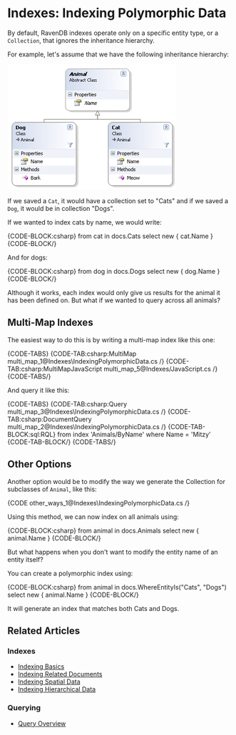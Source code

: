 # Indexes: Indexing Polymorphic Data

By default, RavenDB indexes operate only on a specific entity type, or a `Collection`, that ignores the inheritance hierarchy.

For example, let's assume that we have the following inheritance hierarchy:

![Figure 1: Polymorphic indexes](images/polymorphic_indexes_faq.png)

If we saved a `Cat`, it would have a collection set to "Cats" and if we saved a `Dog`, it would be in collection "Dogs".

If we wanted to index cats by name, we would write:

{CODE-BLOCK:csharp}
from cat in docs.Cats
select new { cat.Name }
{CODE-BLOCK/}

And for dogs:

{CODE-BLOCK:csharp}
from dog in docs.Dogs
select new { dog.Name }
{CODE-BLOCK/}

Although it works, each index would only give us results for the animal it has been defined on. But what if we wanted to query across all animals?

## Multi-Map Indexes

The easiest way to do this is by writing a multi-map index like this one:

{CODE-TABS}
{CODE-TAB:csharp:MultiMap multi_map_1@Indexes\IndexingPolymorphicData.cs /}
{CODE-TAB:csharp:MultiMapJavaScript multi_map_5@Indexes/JavaScript.cs /}
{CODE-TABS/}

And query it like this:

{CODE-TABS}
{CODE-TAB:csharp:Query multi_map_3@Indexes\IndexingPolymorphicData.cs /}
{CODE-TAB:csharp:DocumentQuery multi_map_2@Indexes\IndexingPolymorphicData.cs /}
{CODE-TAB-BLOCK:sql:RQL}
from index 'Animals/ByName'
where Name = 'Mitzy'
{CODE-TAB-BLOCK/}
{CODE-TABS/}

## Other Options

Another option would be to modify the way we generate the Collection for subclasses of `Animal`, like this:

{CODE other_ways_1@Indexes\IndexingPolymorphicData.cs /}

Using this method, we can now index on all animals using:

{CODE-BLOCK:csharp}
from animal in docs.Animals
select new { animal.Name }
{CODE-BLOCK/}

But what happens when you don't want to modify the entity name of an entity itself?

You can create a polymorphic index using:

{CODE-BLOCK:csharp}
from animal in docs.WhereEntityIs("Cats", "Dogs")
select new { animal.Name }
{CODE-BLOCK/}

It will generate an index that matches both Cats and Dogs.

## Related Articles

### Indexes

- [Indexing Basics](../indexes/indexing-basics)
- [Indexing Related Documents](../indexes/indexing-related-documents)
- [Indexing Spatial Data](../indexes/indexing-spatial-data)
- [Indexing Hierarchical Data](../indexes/indexing-hierarchical-data)

### Querying

- [Query Overview](../client-api/session/querying/how-to-query)
